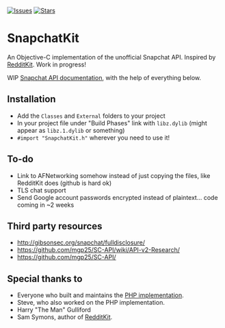 [![Issues](https://img.shields.io/github/issues-raw/ThePantsThief/SnapchatKit.svg?style=flat)](https://github.com//ThePantsThief/SnapchatKit/issues)
[![Stars](https://img.shields.io/github/stars/ThePantsThief/SnapchatKit.svg?style=flat)](https://github.com//ThePantsThief/SnapchatKit/stargazers)

# SnapchatKit
An Objective-C implementation of the unofficial Snapchat API. Inspired by [RedditKit](https://github.com/samsymons/RedditKit). Work in progress!

WIP [Snapchat API documentation](https://github.com/ThePantsThief/SnapchatKit/blob/master/SK-API-Docs.md), with the help of everything below.

## Installation
- Add the `Classes` and `External` folders to your project
- In your project file under "Build Phases" link with `libz.dylib` (might appear as `libz.1.dylib` or something)
- `#import "SnapchatKit.h"` wherever you need to use it!

## To-do
- Link to AFNetworking somehow instead of just copying the files, like RedditKit does (github is hard ok)
- TLS chat support
- Send Google account passwords encrypted instead of plaintext... code coming in ~2 weeks

## Third party resources

- http://gibsonsec.org/snapchat/fulldisclosure/
- https://github.com/mgp25/SC-API/wiki/API-v2-Research/
- https://github.com/mgp25/SC-API/

## Special thanks to

- Everyone who built and maintains the [PHP implementation](https://github.com/mgp25/SC-API/).
- Steve, who also worked on the PHP implementation.
- Harry "The Man" Gulliford
- Sam Symons, author of [RedditKit](https://github.com/samsymons/RedditKit).
